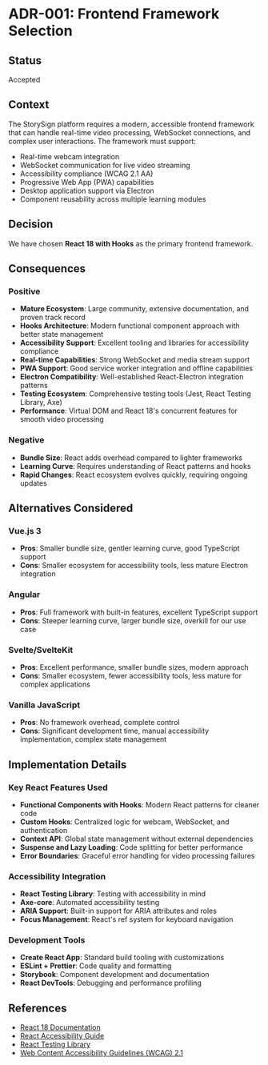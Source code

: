 # ADR-001: Frontend Framework Selection

## Status

Accepted

## Context

The StorySign platform requires a modern, accessible frontend framework that can handle real-time video processing, WebSocket connections, and complex user interactions. The framework must support:

- Real-time webcam integration
- WebSocket communication for live video streaming
- Accessibility compliance (WCAG 2.1 AA)
- Progressive Web App (PWA) capabilities
- Desktop application support via Electron
- Component reusability across multiple learning modules

## Decision

We have chosen **React 18 with Hooks** as the primary frontend framework.

## Consequences

### Positive

- **Mature Ecosystem**: Large community, extensive documentation, and proven track record
- **Hooks Architecture**: Modern functional component approach with better state management
- **Accessibility Support**: Excellent tooling and libraries for accessibility compliance
- **Real-time Capabilities**: Strong WebSocket and media stream support
- **PWA Support**: Good service worker integration and offline capabilities
- **Electron Compatibility**: Well-established React-Electron integration patterns
- **Testing Ecosystem**: Comprehensive testing tools (Jest, React Testing Library, Axe)
- **Performance**: Virtual DOM and React 18's concurrent features for smooth video processing

### Negative

- **Bundle Size**: React adds overhead compared to lighter frameworks
- **Learning Curve**: Requires understanding of React patterns and hooks
- **Rapid Changes**: React ecosystem evolves quickly, requiring ongoing updates

## Alternatives Considered

### Vue.js 3

- **Pros**: Smaller bundle size, gentler learning curve, good TypeScript support
- **Cons**: Smaller ecosystem for accessibility tools, less mature Electron integration

### Angular

- **Pros**: Full framework with built-in features, excellent TypeScript support
- **Cons**: Steeper learning curve, larger bundle size, overkill for our use case

### Svelte/SvelteKit

- **Pros**: Excellent performance, smaller bundle sizes, modern approach
- **Cons**: Smaller ecosystem, fewer accessibility tools, less mature for complex applications

### Vanilla JavaScript

- **Pros**: No framework overhead, complete control
- **Cons**: Significant development time, manual accessibility implementation, complex state management

## Implementation Details

### Key React Features Used

- **Functional Components with Hooks**: Modern React patterns for cleaner code
- **Custom Hooks**: Centralized logic for webcam, WebSocket, and authentication
- **Context API**: Global state management without external dependencies
- **Suspense and Lazy Loading**: Code splitting for better performance
- **Error Boundaries**: Graceful error handling for video processing failures

### Accessibility Integration

- **React Testing Library**: Testing with accessibility in mind
- **Axe-core**: Automated accessibility testing
- **ARIA Support**: Built-in support for ARIA attributes and roles
- **Focus Management**: React's ref system for keyboard navigation

### Development Tools

- **Create React App**: Standard build tooling with customizations
- **ESLint + Prettier**: Code quality and formatting
- **Storybook**: Component development and documentation
- **React DevTools**: Debugging and performance profiling

## References

- [React 18 Documentation](https://react.dev/)
- [React Accessibility Guide](https://react.dev/learn/accessibility)
- [React Testing Library](https://testing-library.com/docs/react-testing-library/intro/)
- [Web Content Accessibility Guidelines (WCAG) 2.1](https://www.w3.org/WAI/WCAG21/quickref/)
